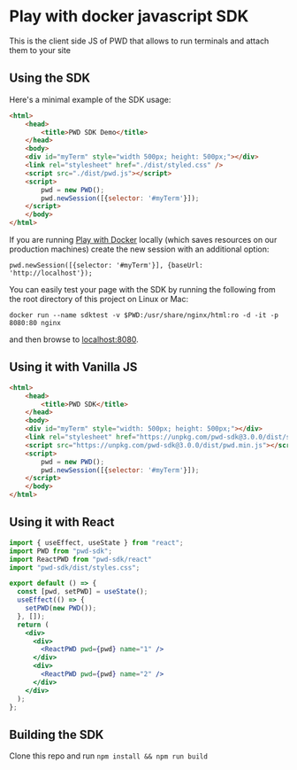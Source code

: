 # Play with docker javascript SDK

This is the client side JS of PWD that allows to run terminals and attach them to your site


## Using the SDK

Here's a minimal example of the SDK usage:


```html
<html>
    <head>
        <title>PWD SDK Demo</title>
    </head>
    <body>
    <div id="myTerm" style="width 500px; height: 500px;"></div>
    <link rel="stylesheet" href="./dist/styled.css" /> 
    <script src="./dist/pwd.js"></script>
    <script>
        pwd = new PWD();
        pwd.newSession([{selector: '#myTerm'}]);
    </script>                                                                         
    </body>
</html>
```
If you are running [Play with Docker](https://github.com/play-with-docker/play-with-docker) locally (which saves resources on our production machines) create the new session with an additional option:

```
pwd.newSession([{selector: '#myTerm'}], {baseUrl: 'http://localhost'});
```

You can easily test your page with the SDK by running the following from the root directory of this project on Linux or Mac:

```
docker run --name sdktest -v $PWD:/usr/share/nginx/html:ro -d -it -p 8080:80 nginx
```
and then browse to [localhost:8080](http://localhost:8080).


## Using it with Vanilla JS

```html
<html>
    <head>
        <title>PWD SDK</title>
    </head>
    <body>
    <div id="myTerm" style="width: 500px; height: 500px;"></div>
    <link rel="stylesheet" href="https://unpkg.com/pwd-sdk@3.0.0/dist/styles.css" /> 
    <script src="https://unpkg.com/pwd-sdk@3.0.0/dist/pwd.min.js"></script>
    <script>
        pwd = new PWD();
        pwd.newSession([{selector: '#myTerm'}]);
    </script>                                                                         
    </body>
</html>
```


## Using it with React

```jsx
import { useEffect, useState } from "react";
import PWD from "pwd-sdk";
import ReactPWD from "pwd-sdk/react"
import "pwd-sdk/dist/styles.css";

export default () => {
  const [pwd, setPWD] = useState();
  useEffect(() => {
    setPWD(new PWD());
  }, []);
  return (
    <div>
      <div>
        <ReactPWD pwd={pwd} name="1" />
      </div>
      <div>
        <ReactPWD pwd={pwd} name="2" />
      </div>
    </div>
  );
};
```


## Building the SDK

Clone this repo and run `npm install && npm run build`
